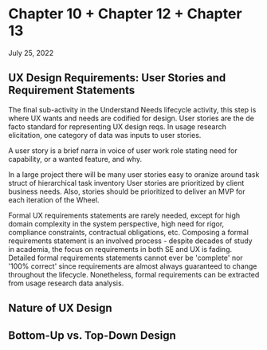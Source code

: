 # Chapter 10 + Chapter 12 + Chapter 13
July 25, 2022

## UX Design Requirements: User Stories and Requirement Statements
The final sub-activity in the Understand Needs lifecycle activity, this step is where UX wants and needs are codified for design. User stories are the de facto standard for representing UX design reqs. In usage research elicitation, one category of data was inputs to user stories. 

A user story is a brief narra in voice of user work role stating need for capability, or a wanted feature, and why.

In a large project there will be many user stories
easy to oranize around task struct of hierarchical task inventory
User stories are prioritized by client business needs. Also, stories should be prioritized to deliver an MVP for each iteration of the Wheel.

Formal UX requirements statements are rarely needed, except for high domain complexity in the system perspective, high need for rigor, compliance constraints, contractual obligations, etc. Composing a formal requirements statement is an involved process - despite decades of study in academia, the focus on requirements in both SE and UX is fading. Detailed formal requirements statements cannot ever be 'complete' nor '100% correct' since requirements are almost always guaranteed to change throughout the lifecycle. Nonetheless, formal requirements can be extracted from usage research data analysis.


## Nature of UX Design

## Bottom-Up vs. Top-Down Design